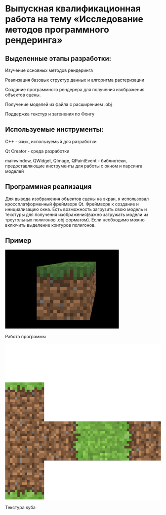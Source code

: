 # Выпускная квалификационная работа на тему «Исследование методов программного рендеринга»

## Выделенные этапы разработки:

Изучение основных методов рендеринга

Реализация базовых структур данных и алгоритма растеризации

Создание программного рендерера для получения изображения объектов сцены.

Получение моделей из файла с расширением .obj

Поддержка текстур и затенения по Фонгу

## Используемые инструменты:

С++ - язык, используемый для разработки

Qt Creator - среда разработки

mainwindow, QWidget, QImage, QPaintEvent - библиотеки, предоставляющие инструменты для работы c окном и парсинга моделей

## Программная реализация

Для вывода изображения объектов сцены на экран, я использовал кроссплатформенный фреймворк Qt.
Фреймворк к создание и инициализацию окна. Есть возможность загрузить свою модель и текстуры для получения изображения(важно загружать модели из треугольных полигонов .obj форматом).
Если необходимо можно включить выделение контуров полигонов.

## Пример


![texture](https://github.com/Ivan-Batyanovsky/Diplom/blob/master/textures.png)

Работа программы

![rendered object](https://github.com/Ivan-Batyanovsky/Diplom/blob/master/minecraftBlock.png)

Текстура куба

